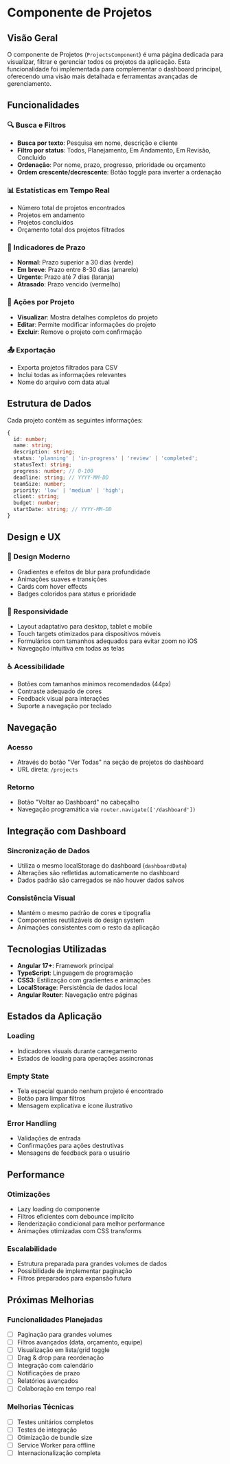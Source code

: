 # Componente de Projetos

## Visão Geral

O componente de Projetos (`ProjectsComponent`) é uma página dedicada para visualizar, filtrar e gerenciar todos os projetos da aplicação. Esta funcionalidade foi implementada para complementar o dashboard principal, oferecendo uma visão mais detalhada e ferramentas avançadas de gerenciamento.

## Funcionalidades

### 🔍 Busca e Filtros
- **Busca por texto**: Pesquisa em nome, descrição e cliente
- **Filtro por status**: Todos, Planejamento, Em Andamento, Em Revisão, Concluído
- **Ordenação**: Por nome, prazo, progresso, prioridade ou orçamento
- **Ordem crescente/decrescente**: Botão toggle para inverter a ordenação

### 📊 Estatísticas em Tempo Real
- Número total de projetos encontrados
- Projetos em andamento
- Projetos concluídos
- Orçamento total dos projetos filtrados

### 📅 Indicadores de Prazo
- **Normal**: Prazo superior a 30 dias (verde)
- **Em breve**: Prazo entre 8-30 dias (amarelo)
- **Urgente**: Prazo até 7 dias (laranja)
- **Atrasado**: Prazo vencido (vermelho)

### 🎯 Ações por Projeto
- **Visualizar**: Mostra detalhes completos do projeto
- **Editar**: Permite modificar informações do projeto
- **Excluir**: Remove o projeto com confirmação

### 📤 Exportação
- Exporta projetos filtrados para CSV
- Inclui todas as informações relevantes
- Nome do arquivo com data atual

## Estrutura de Dados

Cada projeto contém as seguintes informações:

```typescript
{
  id: number;
  name: string;
  description: string;
  status: 'planning' | 'in-progress' | 'review' | 'completed';
  statusText: string;
  progress: number; // 0-100
  deadline: string; // YYYY-MM-DD
  teamSize: number;
  priority: 'low' | 'medium' | 'high';
  client: string;
  budget: number;
  startDate: string; // YYYY-MM-DD
}
```

## Design e UX

### 🎨 Design Moderno
- Gradientes e efeitos de blur para profundidade
- Animações suaves e transições
- Cards com hover effects
- Badges coloridos para status e prioridade

### 📱 Responsividade
- Layout adaptativo para desktop, tablet e mobile
- Touch targets otimizados para dispositivos móveis
- Formulários com tamanhos adequados para evitar zoom no iOS
- Navegação intuitiva em todas as telas

### ♿ Acessibilidade
- Botões com tamanhos mínimos recomendados (44px)
- Contraste adequado de cores
- Feedback visual para interações
- Suporte a navegação por teclado

## Navegação

### Acesso
- Através do botão "Ver Todas" na seção de projetos do dashboard
- URL direta: `/projects`

### Retorno
- Botão "Voltar ao Dashboard" no cabeçalho
- Navegação programática via `router.navigate(['/dashboard'])`

## Integração com Dashboard

### Sincronização de Dados
- Utiliza o mesmo localStorage do dashboard (`dashboardData`)
- Alterações são refletidas automaticamente no dashboard
- Dados padrão são carregados se não houver dados salvos

### Consistência Visual
- Mantém o mesmo padrão de cores e tipografia
- Componentes reutilizáveis do design system
- Animações consistentes com o resto da aplicação

## Tecnologias Utilizadas

- **Angular 17+**: Framework principal
- **TypeScript**: Linguagem de programação
- **CSS3**: Estilização com gradientes e animações
- **LocalStorage**: Persistência de dados local
- **Angular Router**: Navegação entre páginas

## Estados da Aplicação

### Loading
- Indicadores visuais durante carregamento
- Estados de loading para operações assíncronas

### Empty State
- Tela especial quando nenhum projeto é encontrado
- Botão para limpar filtros
- Mensagem explicativa e ícone ilustrativo

### Error Handling
- Validações de entrada
- Confirmações para ações destrutivas
- Mensagens de feedback para o usuário

## Performance

### Otimizações
- Lazy loading do componente
- Filtros eficientes com debounce implícito
- Renderização condicional para melhor performance
- Animações otimizadas com CSS transforms

### Escalabilidade
- Estrutura preparada para grandes volumes de dados
- Possibilidade de implementar paginação
- Filtros preparados para expansão futura

## Próximas Melhorias

### Funcionalidades Planejadas
- [ ] Paginação para grandes volumes
- [ ] Filtros avançados (data, orçamento, equipe)
- [ ] Visualização em lista/grid toggle
- [ ] Drag & drop para reordenação
- [ ] Integração com calendário
- [ ] Notificações de prazo
- [ ] Relatórios avançados
- [ ] Colaboração em tempo real

### Melhorias Técnicas
- [ ] Testes unitários completos
- [ ] Testes de integração
- [ ] Otimização de bundle size
- [ ] Service Worker para offline
- [ ] Internacionalização completa